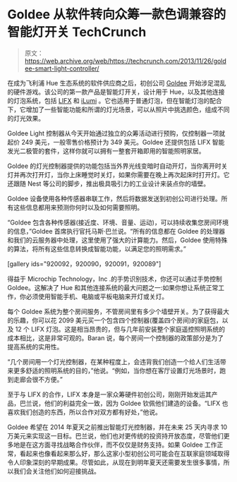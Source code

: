 # Goldee 从软件转向众筹一款色调兼容的智能灯开关 TechCrunch

> 原文：<https://web.archive.org/web/https://techcrunch.com/2013/11/26/goldee-smart-light-controller/>

在成为飞利浦 Hue 生态系统的软件供应商之后，初创公司 [Goldee](https://web.archive.org/web/20221209041440/http://getgoldee.com/) 开始涉足混乱的硬件游戏。该公司的第一款产品是智能灯开关，设计用于 Hue，以及其他连接的灯泡系统，包括 [LIFX](https://web.archive.org/web/20221209041440/https://beta.techcrunch.com/2012/09/17/lifx-is-a-smartphone-controlled-lightbulb/) 和 [iLumi](https://web.archive.org/web/20221209041440/https://beta.techcrunch.com/2013/01/26/backed-or-whacked-smartphones-that-light-up-your-life/) 。它也适用于普通灯泡，但在智能灯泡的配合下，它增加了一些智能功能和所谓的灯光场景，可以从照片中挑选颜色，组成不同的灯光效果。

Goldee Light 控制器从今天开始通过独立的众筹活动进行预购，仅控制器一项就起价 249 美元，一般零售价格预计为 349 美元。Goldee 还提供包括 LIFX 智能发光二极管的套件，这样你就可以拥有一整套开箱即用的智能照明家居。

Goldee 的灯光控制器提供的功能包括当外界光线变暗时自动开灯，当你离开时关灯并再次打开灯，当你上床睡觉时关灯，如果你需要在晚上再次起床时打开灯。它还跟随 Nest 等公司的脚步，推出极具吸引力的工业设计来装点你的墙壁。

Goldee 设备使用各种传感器串联工作，然后将数据发送到初创公司进行处理。所有这些信息都用来预测你何时以及如何需要照明。

“Goldee 包含各种传感器(接近度、环境、音量、运动)，可以持续收集您房间环境的信息，”Goldee 首席执行官托马斯·巴兰说。“所有的信息都在 Goldee 的处理器和我们的云服务器中处理，这里使用了强大的计算能力。然后，Goldee 使用特殊的算法，将所有这些信息转换成智能功能，以满足您的照明需求。”

[gallery ids="920092，920090，920091，920089"]

得益于 Microchip Technology，Inc .的手势识别技术，你还可以通过手势控制 Goldee。这解决了 Hue 和其他连接系统的最大问题之一:如果你想让系统正常工作，你必须使用智能手机、电脑或平板电脑来开灯或关灯。

每个 Goldee 系统为整个房间服务，不管房间里有多少个墙壁开关。为了获得最大的乐趣，你可以花 2099 美元买一个包含四个控制器(覆盖四个房间)的家庭包，以及 12 个 LIFX 灯泡。这是相当昂贵的，但与几年前安装整个家庭遥控照明系统的成本相比，这是非常可观的。Baran 说，每个房间一个控制器的政策部分是为了提高系统的实用性。

“几个房间用一个灯光控制器，在某种程度上，会违背我们创造一个给人们生活带来更多舒适的照明系统的目的，”他说。“例如，当你想在客厅设置灯光场景时，跑到走廊会很不方便。”

至于与 LIFX 的合作，LIFX 本身是一家众筹硬件初创公司，刚刚开始发运其产品，巴兰说，他们的利益完全一致，因为 Goldee 钦佩他们建造的设备。“LIFX 也喜欢我们创造的东西，所以合作对双方都有好处，”他说。

Goldee 希望在 2014 年夏天之前推出智能灯光控制器，并在未来 25 天内寻求 10 万美元来实现这一目标。巴兰说，他们也对更传统的投资持开放态度，尽管他们更多地是在这方面寻找战略合作伙伴，而不仅仅是财务支持。如果 Goldee 工作正常，看起来也像看起来那么好，那么这家小型初创公司可能会在互联家庭领域取得令人印象深刻的早期成果。尽管如此，从现在到明年夏天还需要发生很多事情，所以我们会关注他们如何迎接挑战。